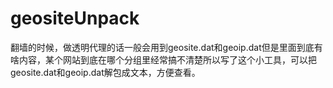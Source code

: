 # geositeUnpack
翻墙的时候，做透明代理的话一般会用到geosite.dat和geoip.dat但是里面到底有啥内容，某个网站到底在哪个分组里经常搞不清楚所以写了这个小工具，可以把geosite.dat和geoip.dat解包成文本，方便查看。
